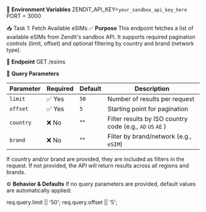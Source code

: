 🔐 **Environment Variables**
ZENDIT_API_KEY=`your_sandbox_api_key_here`
PORT = 3000

📥 Task 1: Fetch Available eSIMs
✅ **Purpose**
This endpoint fetches a list of available eSIMs from Zendit's sandbox API. It supports required pagination controls (limit, offset) and optional filtering by country and brand (network type).

🔧 **Endpoint**
GET /esims

📌 **Query Parameters**

| Parameter | Required | Default | Description                            |
| --------- | -------- | ------- | -------------------------------------- |
| `limit`   | ✅ Yes    | `50`    | Number of results per request          |
| `offset`  | ✅ Yes    | `5`     | Starting point for pagination          |
| `country` | ❌ No     | ""       | Filter results by ISO country code (e.g., `AD` `US` `AE` )  |
| `brand`   | ❌ No     | ""       | Filter by brand/network (e.g., `eSIM`) |

If country and/or brand are provided, they are included as filters in the request. If not provided, the API will return results across all regions and brands.

⚙️ **Behavior & Defaults**
If no query parameters are provided, default values are automatically applied:

req.query.limit || '50';
req.query.offset || '5';
